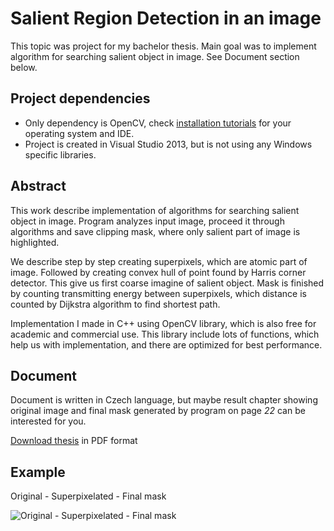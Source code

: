 # Salient Region Detection in an image

This topic was project for my bachelor thesis. Main goal was to implement algorithm for searching salient object in image. See Document section below.

## Project dependencies
 - Only dependency is OpenCV, check [installation tutorials](http://docs.opencv.org/2.4/doc/tutorials/introduction/table_of_content_introduction/table_of_content_introduction.html#introduction-to-opencv) for your operating system and IDE.
 - Project is created in Visual Studio 2013, but is not using any Windows specific libraries. 

## Abstract
This work describe implementation of algorithms for searching salient object in image. Program analyzes input image, proceed it through algorithms and save clipping mask, where only salient part of image is highlighted.
    
We describe step by step creating superpixels, which are atomic part of image. Followed by creating convex hull of point found by Harris corner detector. This give us first coarse imagine of salient object. Mask is finished by counting transmitting energy between superpixels, which distance is counted by Dijkstra algorithm to find shortest path.

Implementation I made in C++ using OpenCV library, which is also free for academic and commercial use. This library include lots of functions, which help us with implementation, and there are optimized for best performance.

## Document
Document is written in Czech language, but maybe result chapter showing original image and final mask generated by program on page *22* can be interested for you.

[Download thesis](http://www.kutac.cz/file/bakalarska-prace-12415.pdf) in PDF format

## Example

Original - Superpixelated - Final mask

![Original - Superpixelated - Final mask](http://www.kutac.cz/image/detekce-postup-38196.png)